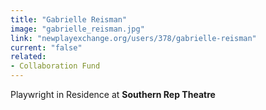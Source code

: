 ```yaml
---
title: "Gabrielle Reisman"
image: "gabrielle_reisman.jpg"
link: "newplayexchange.org/users/378/gabrielle-reisman"
current: "false"
related:
- Collaboration Fund
---
```


Playwright in Residence at **Southern Rep Theatre**

